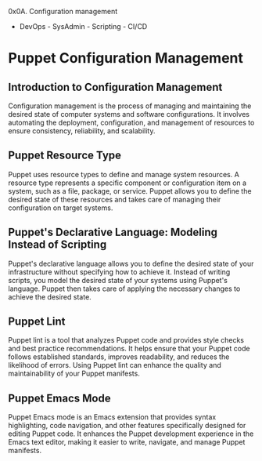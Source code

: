 0x0A. Configuration management
- DevOps - SysAdmin - Scripting - CI/CD

# Puppet Configuration Management

## Introduction to Configuration Management

Configuration management is the process of managing and maintaining the desired state of computer systems and software configurations. It involves automating the deployment, configuration, and management of resources to ensure consistency, reliability, and scalability.

## Puppet Resource Type

Puppet uses resource types to define and manage system resources. A resource type represents a specific component or configuration item on a system, such as a file, package, or service. Puppet allows you to define the desired state of these resources and takes care of managing their configuration on target systems.

## Puppet's Declarative Language: Modeling Instead of Scripting

Puppet's declarative language allows you to define the desired state of your infrastructure without specifying how to achieve it. Instead of writing scripts, you model the desired state of your systems using Puppet's language. Puppet then takes care of applying the necessary changes to achieve the desired state.

## Puppet Lint

Puppet lint is a tool that analyzes Puppet code and provides style checks and best practice recommendations. It helps ensure that your Puppet code follows established standards, improves readability, and reduces the likelihood of errors. Using Puppet lint can enhance the quality and maintainability of your Puppet manifests.

## Puppet Emacs Mode

Puppet Emacs mode is an Emacs extension that provides syntax highlighting, code navigation, and other features specifically designed for editing Puppet code. It enhances the Puppet development experience in the Emacs text editor, making it easier to write, navigate, and manage Puppet manifests.
